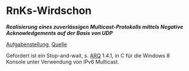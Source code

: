 # RnKs-Wirdschon

***Realisierung eines zuverlässigen Multicast-Protokolls mittels Negative Acknowledgements auf der Basis von UDP***

[Aufgabenstellung](Aufgabenstellung.md), [Quelle](http://www.htw-dresden.de/~skuehn/Praktikum/rnks/Programmieraufgabe_APL.pdf)

Gefordert ist ein Stop-and-wait, s. [ARQ](https://tools.ietf.org/html/rfc3366)  1.4.1, in C für die Windows 8 Konsole unter Verwendung von IPv6 Multicast.
<!--
/*
This code was provided by [Prof. Dr.-Ing S. Kühn](http://www.htw-dresden.de/en/faculty-of-informaticsmathematics/personal/professuren/prof-dr-sabine-kuehn.html)
in December 2015
at HTW Dresden for the purpose of solving the exercise
without any notice of a license or copyright.
All rights reserved, German law applies.
*/
-->
